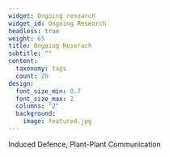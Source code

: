 ```yaml
---
widget: Ongoing research
widget_id: Ongoing Research
headless: true
weight: 65
title: Ongoing Reserach
subtitle: ""
content:
  taxonomy: tags
  count: 20
design:
  font_size_min: 0.7
  font_size_max: 2
  columns: "2"
  background:
    image: featured.jpg
---
```

Induced Defence, Plant-Plant Communication